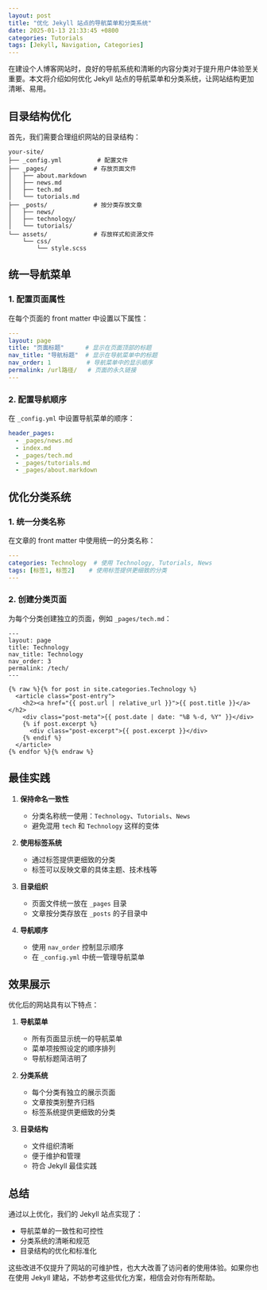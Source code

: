 ```yaml
---
layout: post
title: "优化 Jekyll 站点的导航菜单和分类系统"
date: 2025-01-13 21:33:45 +0800
categories: Tutorials
tags: [Jekyll, Navigation, Categories]
---
```


在建设个人博客网站时，良好的导航系统和清晰的内容分类对于提升用户体验至关重要。本文将介绍如何优化 Jekyll 站点的导航菜单和分类系统，让网站结构更加清晰、易用。

<!--more-->

## 目录结构优化

首先，我们需要合理组织网站的目录结构：

```
your-site/
├── _config.yml          # 配置文件
├── _pages/             # 存放页面文件
│   ├── about.markdown
│   ├── news.md
│   ├── tech.md
│   └── tutorials.md
├── _posts/             # 按分类存放文章
│   ├── news/
│   ├── technology/
│   └── tutorials/
└── assets/             # 存放样式和资源文件
    └── css/
        └── style.scss
```

## 统一导航菜单

### 1. 配置页面属性

在每个页面的 front matter 中设置以下属性：

```yaml
---
layout: page
title: "页面标题"      # 显示在页面顶部的标题
nav_title: "导航标题"  # 显示在导航菜单中的标题
nav_order: 1          # 导航菜单中的显示顺序
permalink: /url路径/   # 页面的永久链接
---
```

### 2. 配置导航顺序

在 `_config.yml` 中设置导航菜单的顺序：

```yaml
header_pages:
  - _pages/news.md
  - index.md
  - _pages/tech.md
  - _pages/tutorials.md
  - _pages/about.markdown
```

## 优化分类系统

### 1. 统一分类名称

在文章的 front matter 中使用统一的分类名称：

```yaml
---
categories: Technology  # 使用 Technology, Tutorials, News
tags: [标签1, 标签2]    # 使用标签提供更细致的分类
---
```

### 2. 创建分类页面

为每个分类创建独立的页面，例如 `_pages/tech.md`：

```liquid
---
layout: page
title: Technology
nav_title: Technology
nav_order: 3
permalink: /tech/
---

{% raw %}{% for post in site.categories.Technology %}
  <article class="post-entry">
    <h2><a href="{{ post.url | relative_url }}">{{ post.title }}</a></h2>
    <div class="post-meta">{{ post.date | date: "%B %-d, %Y" }}</div>
    {% if post.excerpt %}
      <div class="post-excerpt">{{ post.excerpt }}</div>
    {% endif %}
  </article>
{% endfor %}{% endraw %}
```

## 最佳实践

1. **保持命名一致性**
   - 分类名称统一使用：`Technology`、`Tutorials`、`News`
   - 避免混用 `tech` 和 `Technology` 这样的变体

2. **使用标签系统**
   - 通过标签提供更细致的分类
   - 标签可以反映文章的具体主题、技术栈等

3. **目录组织**
   - 页面文件统一放在 `_pages` 目录
   - 文章按分类存放在 `_posts` 的子目录中

4. **导航顺序**
   - 使用 `nav_order` 控制显示顺序
   - 在 `_config.yml` 中统一管理导航菜单

## 效果展示

优化后的网站具有以下特点：

1. **导航菜单**
   - 所有页面显示统一的导航菜单
   - 菜单项按照设定的顺序排列
   - 导航标题简洁明了

2. **分类系统**
   - 每个分类有独立的展示页面
   - 文章按类别整齐归档
   - 标签系统提供更细致的分类

3. **目录结构**
   - 文件组织清晰
   - 便于维护和管理
   - 符合 Jekyll 最佳实践

## 总结

通过以上优化，我们的 Jekyll 站点实现了：
- 导航菜单的一致性和可控性
- 分类系统的清晰和规范
- 目录结构的优化和标准化

这些改进不仅提升了网站的可维护性，也大大改善了访问者的使用体验。如果你也在使用 Jekyll 建站，不妨参考这些优化方案，相信会对你有所帮助。
